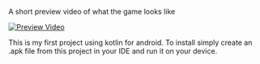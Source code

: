 
A short preview video of what the game looks like

[![Preview Video](https://img.youtube.com/vi/zsG6yAeR5i0/0.jpg)](https://www.youtube.com/watch?v=zsG6yAeR5i0)

This is my first project using kotlin for android. To install simply create an .apk file from this project in your IDE and run it on your device. 
